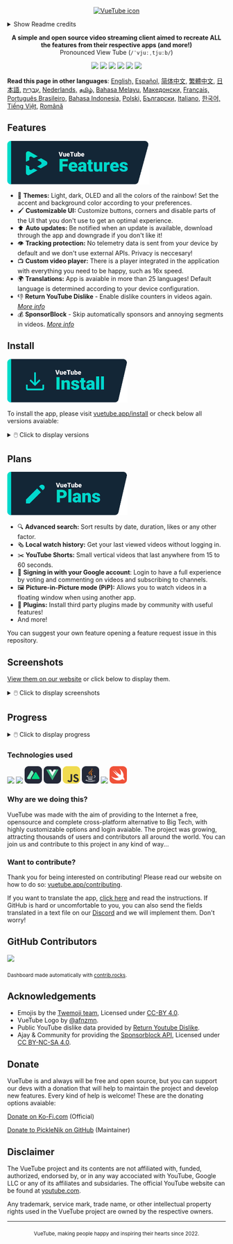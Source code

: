 <p align="center">
  <a href="https://vuetube.app/">
    <img src="https://cdn.discordapp.com/attachments/751596360108605500/980418672331988992/VueTube_Dark.svg" alt="VueTube icon" width="500"/>
  </a>
  </br>
  <details>
  <summary>Show Readme credits</summary>
  
   <sub>VueTube Logo by <a href="https://github.com/afnzmn">@afnzmn</a></sub> </br>
  <sub>English Readme contributors: <a href="https://github.com/404-Program-not-found">@404-Program-not-found</a>, <a href="https://github.com/Frontesque">@Frontesque</a>, <a href="https://github.com/gayolGate">@gayolGate</a>, <a href="https://github.com/ThatOneCalculator">@ThatOneCalculator</a>, <a href="https://github.com/afnzmn">@afnzmn</a>, <a href="https://github.com/tired6488">@tired6488</a>, <a href="https://github.com/DARKDRAGON532">@DARKDRAGON532</a>, <a href="https://github.com/PickleNik">@PickleNik</a> and <a href="https://github.com/Zyborg777">@Zyborg777</a></sub>
</details>

<p align="center">
<strong>A simple and open source video streaming client aimed to recreate ALL the features from their respective apps (and more!)</strong>
</br>
Pronounced View Tube (<code>/ˈvjuːˌtjuːb/</code>)
</p>

<p align="center">
  <a href="https://github.com/VueTubeApp/VueTube/blob/main/LICENSE" alt="License"><img src="https://img.shields.io/github/license/VueTubeApp/VueTube"></img></a>
  <a href="https://github.com/VueTubeApp/VueTube/actions/workflows/ci.yml" alt="CI"><img src="https://github.com/VueTubeApp/VueTube/actions/workflows/ci.yml/badge.svg"></img></a>
  <a href="https://reddit.com/r/vuetube" alt="Reddit"><img src="https://img.shields.io/reddit/subreddit-subscribers/vuetube?label=r%2FVuetube&logo=reddit&logoColor=white"></img></a>
  <a href="https://t.me/VueTube" alt="Telegram"><img src="https://img.shields.io/endpoint?label=VueTube&url=https%3A%2F%2Ftelegram-badge-4mbpu8e0fit4.runkit.sh%2F%3Furl%3Dhttps%3A%2F%2Ft.me%2FVuetube"></img></a>
  <a href="https://discord.gg/7P8KJrdd5W" alt="Discord"><img src="https://img.shields.io/discord/946587366242533377?label=Discord&style=flat&logo=discord&logoColor=white"></img></a>
  <a href="https://twitter.com/VueTubeApp" alt="Twitter"><img src="https://img.shields.io/twitter/follow/VueTubeApp?label=Follow&style=flat&logo=twitter"></img></a>
</p>

**Read this page in other languages**: [English,](readme.md) [Español,](/readme/readme.es.md) [简体中文,](/readme/readme.zh-hans.md) [繁體中文,](/readme/readme.zh-hant.md) [日本語,](/readme/readme.ja.md) [עִברִית,](/readme/readme.he.md) [Nederlands,](/readme/readme.nl.md) [தமிழ்,](/readme/readme.ta.md) [Bahasa Melayu,](/readme/readme.ms.md) [Македонски,](/readme/readme.mk.md) [Français,](/readme/readme.fr.md) [Português Brasileiro,](/readme/readme.pt-br.md) [Bahasa Indonesia,](/readme/readme.id.md) [Polski,](/readme/readme.pl.md) [Български,](/readme/readme.bg.md) [Italiano,](/readme/readme.it.md) [한국어,](/readme/readme.kr.md) [Tiếng Việt,](/readme/readme.vi.md) [Română](/readme/readme.ro.md)

## Features

<img src="./resources/Features.svg" alt="VueTube icon" height="100"/>

- 🎨 **Themes:** Light, dark, OLED and all the colors of the rainbow! Set the accent and background color according to your preferences.
- 🖌️ **Customizable UI:** Customize buttons, corners and disable parts of the UI that you don't use to get an optimal experience.
- ⬆️ **Auto updates:** Be notified when an update is available, download through the app and downgrade if you don't like it!
- 👁️ **Tracking protection:** No telemetry data is sent from your device by default and we don't use external APIs. Privacy is neccesary!
- 📺 **Custom video player:** There is a player integrated in the application with everything you need to be happy, such as 16x speed.
- 🌍 **Translations:** App is avaiable in more than 25 languages! Default language is determined according to your device configuration.
- 👎 **Return YouTube Dislike** - Enable dislike counters in videos again. [_More info_](https://returnyoutubedislike.com)
- 💰 **SponsorBlock** - Skip automatically sponsors and annoying segments in videos. [_More info_](https://sponsor.ajay.app)

## Install

<img src="./resources/Install.svg" alt="VueTube icon" height="100"/>

To install the app, please visit [vuetube.app/install](https://www.vuetube.app/install) or check below all versions avaiable:

<details>
  <summary>🖱️ Click to display versions </summary>
<br />

### Android

| <a href=https://nightly.link/VueTubeApp/VueTube/workflows/ci/main/android.zip><img id="im" width="200" src=./resources/getunstable.png></a> | <a href=https://github.com/VueTubeApp/VueTube/releases/download/0.4/VueTube-0.4-Canary.apk><img id="im" width="200" src=./resources/getcanary.png></a> | <a href=https://vuetube.app/install><img id="im" width="200" src=./resources/getstable.png></a> |
| ------------------------------------------------------------------------------------------------------------------------------------------- | --------------------------------------------------------------------------------------------------------------------------------------------------------------- | ----------------------------------------------------------------------------------------------- |
| Pretty unstable, but you get early access to new features.                                                                                   | Less bugs than unstable while having more features than stable.                                                                                                  | Not available yet.                                                                               |

### iOS

| <a href=https://nightly.link/VueTubeApp/VueTube/workflows/ci/main/iOS.zip><img id="im" width="200" src=./resources/getunstable.png></a> | <a href=https://cdn.discordapp.com/attachments/949908267855921163/972164558930198528/VueTube-Canary-May-6-2022.ipa><img id="im" width="200" src=./resources/getcanary.png></a> | <a href=https://vuetube.app/install><img id="im" width="200" src=./resources/getstable.png></a> |
| --------------------------------------------------------------------------------------------------------------------------------------- | ------------------------------------------------------------------------------------------------------------------------------------------------------------------------------ | ----------------------------------------------------------------------------------------------- |
| Pretty unstable, but you get early access to new features.                                                                               | Less bugs than unstable while having more features than stable.                                                                                                                 | Not available yet.                                                                               |

</details>

## Plans

<img src="./resources/Plans.svg" alt="VueTube icon" height="100"/>

- 🔍 **Advanced search:** Sort results by date, duration, likes or any other factor.
- 🗞️ **Local watch history:** Get your last viewed videos without logging in.
- ✂️ **YouTube Shorts:** Small vertical videos that last anywhere from 15 to 60 seconds.
- 🧑 **Signing in with your Google account**: Login to have a full experience by voting and commenting on videos and subscribing to channels.
- 🖼️ **Picture-in-Picture mode (PiP):** Allows you to watch videos in a floating window when using another app.
- 🧩 **Plugins:** Install third party plugins made by community with useful features!
- And more!

You can suggest your own feature opening a feature request issue in this repository.

## Screenshots

[View them on our website](https://www.vuetube.app/info/screenshots) or click below to display them.

<details>
  <summary> 🖱️ Click to display screenshots </summary>
<br />
  
<img src="https://vuetube.app/wtch.png" width="400">
<img src="https://vuetube.app/stng.png" width="400">
<img src="https://vuetube.app/srch.png" width="400">
     
</details>

## Progress

<details>
  <summary> 🖱️ Click to display progress </summary>

 <br>
 
**General** | **Player** | [**Extractor**](https://github.com/VueTubeApp/VueTube-Extractor) |
:-: | :-: | :-: |
🟢 Comments (100%) | 🟢 Play / Pause (100%) | 🟢 Search Autocomplete (100%) |
🟢 Description (100%) | 🟢 Tap to show / hide controls (100%) | 🟢 Home page (100%) |
🟢 Home Page (100%) | 🟠 Seekbar / Scrubber (80%) | 🟢 Search (100%)
🟢 RYD Integration (100%) | 🟠 Fullscreen (80%) | 🟠 Video Information (60%) |
🟢 Themes (100%) | 🟠 Resolution Picker (50%) | 🔴 Channels (0%) |
🟢 Watch Page (100%) | 🔴 Miniplayer (0%) | 🔴 Comments (0%) |
🟠 Sponsorblock Integration (95%) | 🔴 Background Play (0%) | 🔴 Live Chat (0%) |
🟠 Auto Update (50%) | 🔴 Picture in Picture (0%) | 🔴 Trending content (0%)
🟠 Channel Page (50%) |  🔴 Captions (0%) | 🔴 Interactions (0%) |
🟠 Community Posts (10%) | 🔴 Cards (0%) | 🔴 Playlists (0%) |
🟠 Customizable Shorts UI (10%) |  | 🔴 Notifications (0%)
🟠 Customizable YT Music UI (10%) |  | 🔴 Login (0%)
🟠 Customizable UI (30%) |  |  |
🟠 Libraries Page (10%) |  |  |
🟠 Replies (50%) |  |  |
🟠 Third Party Plugins (40%) |  |  |
🟠 VueTube Player (See progress to the right) |  |  |
🟠 VueTube Extractor (See progress to the right) |  |  |
🔴 Local Watch History (0%) |  |  |
🔴 Subscriptions Page (0%) |  |  |
🔴 Other Platform Support (0%) |  |  |
  
</details>

### Technologies used

<a href="https://capacitorjs.com/solution/vue"><img src="https://cdn.discordapp.com/attachments/953538236716814356/955694368742834176/Capacitator-Dark.svg" height=40/></a> <a href="https://vuetifyjs.com/"><img src="https://cdn.discordapp.com/attachments/810799100940255260/973719873467342908/Vuetify-Dark.svg" height=40/></a> <a href="https://nuxtjs.org/"><img src="https://github.com/tandpfun/skill-icons/raw/main/icons/NuxtJS-Dark.svg" height=40/></a> <a href="https://vuejs.org/"><img src="https://github.com/tandpfun/skill-icons/raw/main/icons/VueJS-Dark.svg" height=40/></a> <a href="https://javascript.com/"><img src="https://github.com/tandpfun/skill-icons/raw/main/icons/JavaScript.svg" height=40/></a> <a href="https://java.com/"><img src="https://github.com/tandpfun/skill-icons/raw/main/icons/Java-Dark.svg" height=40/></a> <a href="https://gradle.com/"><img src="https://cdn.discordapp.com/attachments/810799100940255260/955691550560636958/Gradle.svg" height=40/></a> <a href="https://developer.apple.com/swift/"><img src="https://github.com/tandpfun/skill-icons/raw/main/icons/Swift.svg" height=40/></a>

### Why are we doing this?

VueTube was made with the aim of providing to the Internet a free, opensource and complete cross-platform alternative to Big Tech, with highly customizable options and login avaiable. The project was growing, attracting thousands of users and contributors all around the world. You can join us and contribute to this project in any kind of way...

### Want to contribute?

Thank you for being interested on contributing! Please read our website on how to do so: [vuetube.app/contributing](https://www.vuetube.app/contributing).

If you want to translate the app, [click here](/NUXT/plugins/languages) and read the instructions. If GitHub is hard or uncomfortable to you, you can also send the fields translated in a text file on our [Discord](https://vuetube.app/discord) and we will implement them. Don't worry!

## GitHub Contributors

<a href="https://github.com/VueTubeApp/VueTube/graphs/contributors">
  <img src="https://contrib.rocks/image?repo=VueTubeApp/VueTube" />
</a>

<sub>Dashboard made automatically with [contrib.rocks](https://contrib.rocks). </sub>

## Acknowledgements

- Emojis by the [Twemoji team](https://twemoji.twitter.com/), Licensed under [CC-BY 4.0](https://creativecommons.org/licenses/by/4.0/).
- VueTube Logo by [@afnzmn](https://github.com/afnzmn).
- Public YouTube dislike data provided by [Return Youtube Dislike](https://returnyoutubedislike.com).
- Ajay & Community for providing the [Sponsorblock API](https://sponsor.ajay.app), Licensed under [CC BY-NC-SA 4.0](https://creativecommons.org/licenses/by-nc-sa/4.0/).

## Donate

VueTube is and always will be free and open source, but you can support our devs with a donation that will help to maintain the project and develop new features. Every kind of help is welcome! These are the donating options avaiable:

[Donate on Ko-Fi.com](https://ko-fi.com/vuetube) (Official)

[Donate to PickleNik on GitHub](https://github.com/sponsors/PickleNik) (Maintainer)

## Disclaimer

The VueTube project and its contents are not affiliated with, funded, authorized, endorsed by, or in any way accociated with YouTube, Google LLC or any of its affiliates and subsidaries. The official YouTube website can be found at [youtube.com](https://www.youtube.com).

Any trademark, service mark, trade name, or other intellectual property rights used in the VueTube project are owned by the respective owners.

<hr>

<p align="center">
<sub>VueTube, making people happy and inspiring their hearts since 2022.</sub>
</p>
